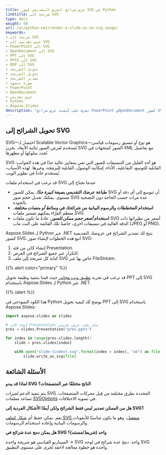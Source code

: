 ```yaml
---
title: عرض شرائح العرض التقديمي كصور SVG في Python
linktitle: شريحة إلى SVG
type: docs
weight: 50
url: /ar/python-net/render-a-slide-as-an-svg-image/
keywords:
- شريحة إلى SVG
- عرض تقديمي إلى SVG
- PowerPoint إلى SVG
- OpenDocument إلى SVG
- PPT إلى SVG
- PPTX إلى SVG
- ODP إلى SVG
- تحويل الشريحة
- تحويل الشريحة
- تصدير الشريحة
- صورة متجهة
- PowerPoint
- OpenDocument
- عرض تقديمي
- Python
- Aspose.Slides
description: "تعرف على كيفية عرض شرائح PowerPoint وOpenDocument كصور SVG باستخدام Aspose.Slides لـ Python عبر .NET. صور عالية الجودة مع أمثلة شفرة بسيطة."
---
```


## **تحويل الشرائح إلى SVG**

SVG—اختصار لـ Scalable Vector Graphics—هو نوع أو تنسيق رسومات قياسي يُستخدم لعرض الصور ثنائية الأبعاد. يخزن SVG الصور كمتجهات في XML مع تفاصيل تُحدد سلوكها أو مظهرها.

SVG هو أحد القليل من التنسيقات للصور التي تفي بمعايير عالية جدًا في هذه الجوانب: القابلية للتوسع، التفاعلية، الأداء، إمكانية الوصول، القابلية للبرمجة، وغيرها. لهذه الأسباب، يُستخدم عادةً في تطوير الويب.

قد ترغب في استخدام ملفات SVG عندما تحتاج إلى

- **طباعة عرضك التقديمي بصيغة *كبيرة جدًا*.** يمكن للصور SVG أن تتوسع إلى أي دقة أو مستوى. يمكنك تعديل حجم صور SVG عدة مرات حسب الحاجة دون التضحية بالجودة.
- **استخدام المخططات والرسوم البيانية من شرائحك في *وسائط أو منصات مختلفة*.** معظم القرّاء يمكنهم تفسير ملفات SVG.
- **استخدام *أصغر حجم ممكن للصور*.** عادةً ما تكون ملفات SVG أصغر من نظيراتها ذات الدقة العالية في تنسيقات أخرى، خاصةً تلك القائمة على البت ماب (JPEG أو PNG).

Aspose.Slides لـ Python عبر .NET يتيح لك تصدير الشرائح في عروضك التقديمية كصور SVG. اتبع هذه الخطوات لإنشاء صور SVG:

1. إنشاء كائن من فئة Presentation.
2. التكرار عبر جميع الشرائح في العرض.
3. كتابة كل شريحة إلى ملف SVG خاص بها عبر FileStream.

{{% alert color="primary" %}} 

قد ترغب في تجربة [تطبيق ويب مجاني](https://products.aspose.app/slides/conversion/ppt-to-svg) حيث قمنا بتنفيذ وظيفة تحويل PPT إلى SVG باستخدام Aspose.Slides لـ Python عبر .NET.

{{% /alert %}} 

هذا الكود النموذجي في Python يوضح لك كيفية تحويل PPT إلى SVG باستخدام Aspose.Slides:

```py
import aspose.slides as slides

# إنشاء كائن Presentation يمثل ملف عرض تقديمي
pres = slides.Presentation("pres.pptx")

for index in range(pres.slides.length):
    slide = pres.slides[index]

    with open("slide-{index}.svg".format(index = index), "wb") as file:
        slide.write_as_svg(file)
```

## **الأسئلة الشائعة**

**لماذا قد يبدو SVG الناتج مختلفًا عبر المتصفحات؟**

يتم تنفيذ الدعم لميزات SVG المحددة بطرق مختلفة من قِبل محركات المتصفحات. تساعد معلمات [SVGOptions](https://reference.aspose.com/slides/python-net/aspose.slides.export/svgoptions/) في تسوية الاختلافات.

**هل من الممكن تصدير ليس فقط الشرائح ولكن أيضًا الأشكال الفردية إلى SVG؟**

نعم. يمكن حفظ أي [شكل كملف SVG منفصل](https://reference.aspose.com/slides/python-net/aspose.slides/shape/write_as_svg/)، وهو ما يكون مناسبًا للأيقونات والرسومات البيانية وإعادة استخدام الرسومات.

**هل يمكن دمج عدة شرائح في SVG واحد (شريط/مستند)؟**

السيناريو القياسي هو شريحة واحدة → SVG واحد. دمج عدة شرائح في لوحة SVG واحدة هو خطوة معالجة لاحقة تُجرى على مستوى التطبيق.